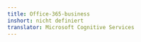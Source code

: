 ```yaml
---
title: Office-365-business
inshort: nicht definiert
translator: Microsoft Cognitive Services
---
```




